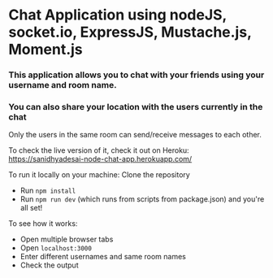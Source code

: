 # Chat Application using nodeJS, socket.io, ExpressJS, Mustache.js, Moment.js 

### This application allows you to chat with your friends using your username and room name. 
### You can also share your location with the users currently in the chat


Only the users in the same room can send/receive messages to each other. 

To check the live version of it, check it out on Heroku: 
https://sanidhyadesai-node-chat-app.herokuapp.com/

To run it locally on your machine:
Clone the repository
-  Run `npm install`
-  Run `npm run dev` (which runs from scripts from package.json) and you're all set!

To see how it works:
-  Open multiple browser tabs
-  Open `localhost:3000`
-  Enter different usernames and same room names 
-  Check the output
